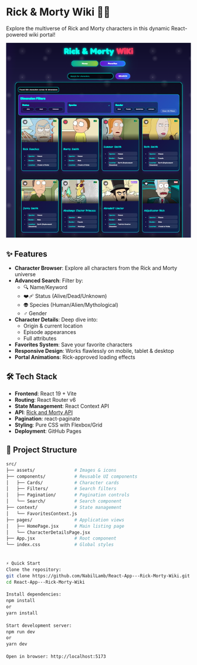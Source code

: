 # Rick & Morty Wiki 🧪🌌

Explore the multiverse of Rick and Morty characters in this dynamic React-powered wiki portal!

![image alt](https://github.com/NabilLamb/React-App---Rick-Morty-Wiki/blob/bd54c33f200d743967e7363d92534b7a1a4e8cb6/Screenshot%202025-05-30%20202243.png)

## ✨ Features
- **Character Browser**: Explore all characters from the Rick and Morty universe
- **Advanced Search**: Filter by:
  - 🔍 Name/Keyword
  - ❤️‍🩹 Status (Alive/Dead/Unknown)
  - 👽 Species (Human/Alien/Mythological)
  - ♂️ Gender
- **Character Details**: Deep dive into:
  - Origin & current location
  - Episode appearances
  - Full attributes
- **Favorites System**: Save your favorite characters
- **Responsive Design**: Works flawlessly on mobile, tablet & desktop
- **Portal Animations**: Rick-approved loading effects

## 🛠️ Tech Stack
- **Frontend**: React 19 + Vite
- **Routing**: React Router v6
- **State Management**: React Context API
- **API**: [Rick and Morty API](https://rickandmortyapi.com/)
- **Pagination**: react-paginate
- **Styling**: Pure CSS with Flexbox/Grid
- **Deployment**: GitHub Pages

## 📂 Project Structure
```bash
src/
├── assets/               # Images & icons
├── components/           # Reusable UI components
│   ├── Cards/            # Character cards
│   ├── Filters/          # Search filters
│   ├── Pagination/       # Pagination controls
│   └── Search/           # Search component
├── context/              # State management
│   └── FavoritesContext.js
├── pages/                # Application views
│   ├── HomePage.jsx      # Main listing page
│   └── CharacterDetailsPage.jsx
├── App.jsx               # Root component
└── index.css             # Global styles


⚡️ Quick Start
Clone the repository:
git clone https://github.com/NabilLamb/React-App---Rick-Morty-Wiki.git
cd React-App---Rick-Morty-Wiki

Install dependencies:
npm install
or
yarn install

Start development server:
npm run dev
or
yarn dev

Open in browser: http://localhost:5173



